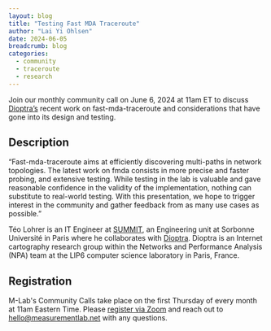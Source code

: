```yaml
---
layout: blog
title: "Testing Fast MDA Traceroute"
author: "Lai Yi Ohlsen"
date: 2024-06-05
breadcrumb: blog
categories:
  - community
  - traceroute
  - research
---
```

Join our monthly community call on June 6, 2024 at 11am ET to discuss [Dioptra’s](https://dioptra.io/) recent work on fast-mda-traceroute and considerations that have gone into its design and testing.
 <!--more-->

## Description
“Fast-mda-traceroute aims at efficiently discovering multi-paths in network topologies. The latest work on fmda consists in more precise and faster probing, and extensive testing. While testing in the lab is valuable and gave reasonable confidence in the validity of the implementation, nothing can substitute to real-world testing. With this presentation, we hope to trigger interest in the community and gather feedback from as many use cases as possible.” 

Téo Lohrer is an IT Engineer at [SUMMIT](https://summit.sorbonne-universite.fr/), an Engineering unit at Sorbonne Université in Paris where he collaborates with [Dioptra](https://dioptra.io/). Dioptra is an Internet cartography research group within the Networks and Performance Analysis (NPA) team at the LIP6 computer science laboratory in Paris, France.

## Registration

M-Lab's Community Calls take place on the first Thursday of every month at 11am Eastern Time. Please [register via Zoom](https://us02web.zoom.us/meeting/register/tZwucuCgqTIiHdd1OVBDlvHVHKGfyGGoMn6U) and reach out to [hello@measurementlab.net](mailto:hello@measurementlab.net) with any questions.

